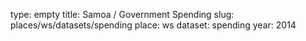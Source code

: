 type: empty
title: Samoa / Government Spending
slug: places/ws/datasets/spending
place: ws
dataset: spending
year: 2014
